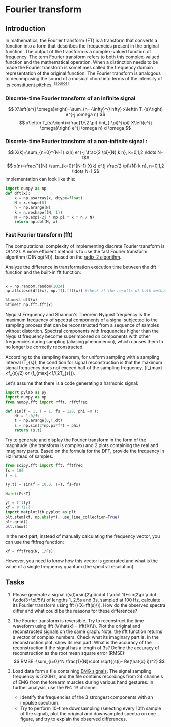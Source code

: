 <!-- for math equations - MathJax -->
<script src='https://cdnjs.cloudflare.com/ajax/libs/mathjax/2.7.4/MathJax.js?config=default'></script>
# Fourier transform

## Introduction
In mathematics, the Fourier transform (FT) is a transform that converts a function into a form that describes the frequencies present in the original function. The output of the transform is a complex-valued function of frequency. The term Fourier transform refers to both this complex-valued function and the mathematical operation. When a distinction needs to be made the Fourier transform is sometimes called the frequency domain representation of the original function. The Fourier transform is analogous to decomposing the sound of a musical chord into terms of the intensity of its constituent pitches. <sup>[\[source\]](https://en.wikipedia.org/wiki/Fourier_transform)</sup>
### Discrete-time Fourier transform of an infinite signal
<!-- ![wzór](./_images/lab01/discrete_inf_fft.png) -->
$$
X\left(e^{j \omega}\right)=\sum_{n=-\infty}^{\infty} x\left(n T_{s}\right) e^{-j \omega n} $$
$$
x\left(n T_{s}\right)=\frac{1}{2 \pi} \int_{-\pi}^{\pi} X\left(e^{j \omega}\right) e^{j \omega n} d \omega
$$

### Discrete-time Fourier transform of a non-infinite signal :
<!-- ![wzór](./_images/lab01/dft_fin.png) -->
$$
X(k)=\sum_{n=0}^{N-1} x(n) e^{-j \frac{2 \pi}{N} k n}, k=0,1,2 \ldots N-1$$
$$
x(n)=\frac{1}{N} \sum_{k=0}^{N-1} X(k) e^{j \frac{2 \pi}{N} k n}, n=0,1,2 \ldots N-1
$$
Implementation can look like this:
``` python
import numpy as np
def dft(x):
    x = np.asarray(x, dtype=float)
    N = x.shape[0]
    n = np.arange(N)
    k = n.reshape((N, 1))
    M = np.exp(-2j * np.pi * k * n / N)
    return np.dot(M, x)
```

### Fast Fourier transform (fft)
The computational complexity of implementing discrete Fourier transform is O(N^2). A more efficient method is to use the fast Fourier transform algorithm (O(Nlog(N))), based on the [radix-2 algorithm](https://en.wikipedia.org/wiki/Cooley%E2%80%93Tukey_FFT_algorithm).

Analyze the difference in transformation execution time between the dft function and the built-in fft function:

``` python

x = np.random.random(1024)
np.allclose(dft(x), np.fft.fft(x)) #check if the results of both methods are similar

%timeit dft(x)
%timeit np.fft.fft(x)
```

Nyquist Frequency and Shannon's Theorem
Nyquist frequency is the maximum frequency of spectral components of a signal subjected to the sampling process that can be reconstructed from a sequence of samples without distortion. Spectral components with frequencies higher than the Nyquist frequency become superimposed on components with other frequencies during sampling (aliasing phenomenon), which causes them to no longer be correctly reconstructed.

According to the sampling theorem, for uniform sampling with a sampling interval \(T_{s}\), the condition for signal reconstruction is that the maximum signal frequency does not exceed half of the sampling frequency, \(f_{max}<f_{s}/2\) or \(f_{max}<1/{2T_{s}}\).

Let's assume that there is a code generating a harmonic signal:

```python
import pylab as py
import numpy as np
from numpy.fft import rfft, rfftfreq

def sin(f = 1, T = 1, fs = 128, phi =0 ):
	dt = 1.0/fs
	t = np.arange(0,T,dt)
	s = np.sin(2*np.pi*f*t + phi)
	return (s,t)	

```
Try to generate and display the Fourier transform in the form of the magnitude (the transform is complex) and 2 plots containing the real and imaginary parts. Based on the formula for the DFT, provide the frequency in Hz instead of samples.

``` python
from scipy.fft import fft, fftfreq
fs = 100
T = 1

(y,t) = sin(f = 10.0, T=T, fs=fs)

N=int(Fs*T)

yf = fft(y)
xf = # fill
import matplotlib.pyplot as plt
plt.stem(xf, np.abs(yf), use_line_collection=True)
plt.grid()
plt.show()
```

In the next part, instead of manually calculating the frequency vector, you can use the fftfreq function:

```python
xf = fftfreq(N, 1/Fs)
```
However, you need to know how this vector is generated and what is the value of a single frequency quantum (the spectral resolution).

## Tasks
1. Please generate a signal \\(s(t)=sin(2\pi\cdot t \cdot 1)+sin(2\pi \cdot t\cdot3+\pi/5)\\) of lengths 1, 2.5s and 3s, sampled at 100 Hz, calculate its Fourier transform using fft (\\(X=fft(s)\\)). How do the observed spectra differ and what could be the reasons for these differences?

2. The Fourier transform is reversible. Try to reconstruct the time waveform using ifft (\\(\hat{x} = ifft(X)\\)). Plot the original and reconstructed signals on the same graph. Note: the ifft function returns a vector of complex numbers. Check what its imaginary part is. In the reconstruction plot, show its real part. What is the accuracy of the reconstruction if the signal has a length of 3s?
Define the accuracy of reconstruction as the root mean square error (RMSE):
   $$
   RMSE=\sum_{i=0}^N \frac{1}{N}\cdot \sqrt{(s(i)- Re(\hat{x} i))^2}
   $$

3. Load data form a file containing [EMG signals](https://chmura.put.poznan.pl/s/G285gnQVuCnfQAx/download?path=%2FData-HDF5&files=emg_gestures-12-repeats_short-2018-04-12-14-05-19-091.hdf5). The signal sampling frequency is 5120Hz, and the file contains recordings from 24 channels of EMG from the forearm muscles during various hand gestures. In further analysis, use the `EMG_15` channel.
   - Identify the frequencies of the 3 strongest components with an impulse spectrum.
   - Try to perform 10-time downsampling (selecting every 10th sample of the signal), plot the original and downsampled spectra on one figure, and try to explain the observed differences.